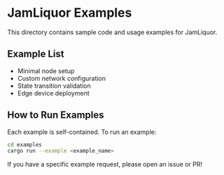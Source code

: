 # JamLiquor Examples

This directory contains sample code and usage examples for JamLiquor.

## Example List
- Minimal node setup
- Custom network configuration
- State transition validation
- Edge device deployment

## How to Run Examples

Each example is self-contained. To run an example:

```bash
cd examples
cargo run --example <example_name>
```

If you have a specific example request, please open an issue or PR!
